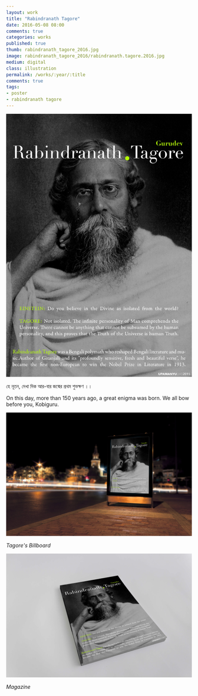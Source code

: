```yaml
---
layout: work
title: "Rabindranath Tagore"
date: 2016-05-08 08:00
comments: true
categories: works
published: true
thumb: rabindranath_tagore_2016.jpg
image: rabindranath_tagore_2016/rabindranath.tagore.2016.jpg
medium: digital
class: illustration
permalink: /works/:year/:title
comments: true
tags:
- poster
- rabindranath tagore
---
```

<p>
  <div class="fotorama" data-keyboard="true" data-arrows="true" data-click="true" data-swipe="true" data-autoplay="false" data-loop="true" data-width="100%" data-ratio="800/600" data-minwidth="400" data-maxwidth="1000" data-minheight="300" data-maxheight="100%" data-fit="scaledown">
      <img src="/images/works/rabindranath_tagore_2016/rabindranath.tagore.2016.jpg" alt="Rabindranath Tagore">
  </div>
</p>

হে নূতন,
দেখা দিক আর-বার জন্মের প্রথম শুভক্ষণ ।।

On this day, more than 150 years ago, a great enigma was born. We all bow before you, Kobiguru.

<p>
  <div class="fotorama" data-keyboard="true" data-arrows="true" data-click="true" data-swipe="true" data-autoplay="false" data-loop="true">
      <img src="/images/works/rabindranath_tagore_2016/rabindranath.tagore.2016.billboard.jpg" alt="Rabindranath Tagore">
  </div>
</p>

_Tagore's Billboard_

<p>
  <div class="fotorama" data-keyboard="true" data-arrows="true" data-click="true" data-swipe="true" data-autoplay="false" data-loop="true">
      <img src="/images/works/rabindranath_tagore_2016/rabindranath.tagore.2016.magazine.jpg" alt="Rabindranath Tagore">
  </div>
</p>

_Magazine_